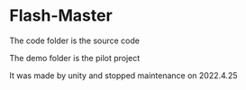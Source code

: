 # Flash-Master

The code folder is the source code

The demo folder is the pilot project

It was made by unity and stopped maintenance on 2022.4.25



